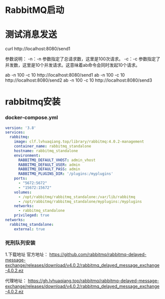 # RabbitMQ启动

# 测试消息发送
curl http://localhost:8080/send1


参数说明：
-n：-n 参数指定了总请求数，这里是100次请求。
-c：-c 参数指定了并发数，这里是10个并发请求。这意味着ab命令会同时发起10个请求。

ab -n 100 -c 10 http://localhost:8080/send1
ab -n 100 -c 10 http://localhost:8080/send2
ab -n 100 -c 10 http://localhost:8080/send3

# rabbitmq安装

### docker-compose.yml

```yaml
version: '3.8'
services:
  rabbitmq:
    image: clf.lvhuaqiang.top/library/rabbitmq:4.0.2-management
    container_name: rabbitmq_standalone
    hostname: rabbitmq_standalone
    environment:
      RABBITMQ_DEFAULT_VHOST: admin_vhost
      RABBITMQ_DEFAULT_USER: admin
      RABBITMQ_DEFAULT_PASS: admin
      RABBITMQ_PLUGINS_DIR: '/plugins:/myplugins'
    ports:
      - "5672:5672"
      - "15672:15672"
    volumes:
      - /opt/rabbitmq/rabbitmq_standalone:/var/lib/rabbitmq
      - /opt/rabbitmq/rabbitmq_standalone/myplugins:/myplugins
    networks:
      - rabbitmq_standalone
    privileged: true
networks:
  rabbitmq_standalone:
    external: true
```

### 死刑队列安装
1.下载地址
官方地址：
https://github.com/rabbitmq/rabbitmq-delayed-message-exchange/releases/download/v4.0.2/rabbitmq_delayed_message_exchange-4.0.2.ez

代理地址：
https://gh.lvhuaqiang.top/rabbitmq/rabbitmq-delayed-message-exchange/releases/download/v4.0.2/rabbitmq_delayed_message_exchange-4.0.2.ez
